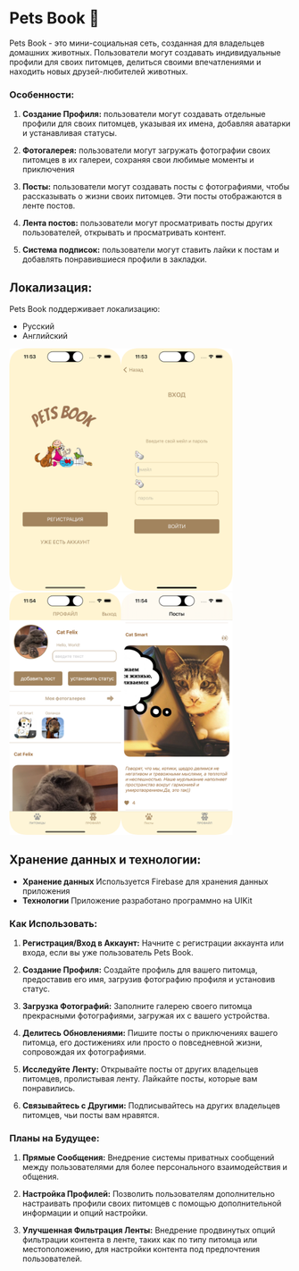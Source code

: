#  Pets Book 🐾

Pets Book - это мини-социальная сеть, созданная для владельцев домашних животных. Пользователи могут создавать индивидуальные профили для своих питомцев, делиться своими впечатлениями и находить новых друзей-любителей животных.

### Особенности:

1. **Создание Профиля:** пользователи могут создавать отдельные профили для своих питомцев, указывая их имена, добавляя аватарки и устанавливая статусы.

2. **Фотогалерея:** пользователи могут загружать фотографии своих питомцев в их галереи, сохраняя свои любимые моменты и приключения

3. **Посты:** пользователи могут создавать посты с фотографиями, чтобы рассказывать о жизни своих питомцев. Эти посты отображаются в ленте постов.

4. **Лента постов:** пользователи могут просматривать посты других пользователей, открывать и просматривать контент.

5. **Система подписок:** пользователи могут ставить лайки к постам и добавлять понравившиеся профили в закладки.

## Локализация:

Pets Book поддерживает локализацию:

- Русский
- Английский

<img src="file/screen_01.png" width="200" heigh="600"><img src="file/screen_02.png" width="200" heigh="600"><img src="file/screen_03.png" width="200" heigh="600"><img src="file/screen_04.png" width="200" heigh="600">


## Хранение данных и технологии:

- **Хранение данных** Используется Firebase для хранения данных приложения
- **Технологии** Приложение разработано программно на UIKit



### Как Использовать:

1. **Регистрация/Вход в Аккаунт:**  Начните с регистрации аккаунта или входа, если вы уже пользователь Pets Book.

2. **Создание Профиля:** Создайте профиль для вашего питомца, предоставив его имя, загрузив фотографию профиля и установив статус.

3. **Загрузка Фотографий:** Заполните галерею своего питомца прекрасными фотографиями, загружая их с вашего устройства.

4. **Делитесь Обновлениями:** Пишите посты о приключениях вашего питомца, его достижениях или просто о повседневной жизни, сопровождая их фотографиями.

5. **Исследуйте Ленту:** Открывайте посты от других владельцев питомцев, пролистывая ленту. Лайкайте посты, которые вам понравились.

6. **Связывайтесь с Другими:** Подписывайтесь на других владельцев питомцев, чьи посты вам нравятся.



### Планы на Будущее:

1. **Прямые Сообщения:** Внедрение системы приватных сообщений между пользователями для более персонального взаимодействия и общения.

2. **Настройка Профилей:** Позволить пользователям дополнительно настраивать профили своих питомцев с помощью дополнительной информации и опций настройки.

3. **Улучшенная Фильтрация Ленты:** Внедрение продвинутых опций фильтрации контента в ленте, таких как по типу питомца или местоположению, для настройки контента под предпочтения пользователей.





